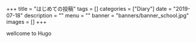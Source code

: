 +++
title = "はじめての投稿"
tags = []
categories = ["Diary"]
date = "2019-07-18"
description = ""
menu = ""
banner = "banners/banner_school.jpg"
images = []
+++

wellcome to Hugo  
